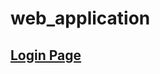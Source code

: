# web_application
## [Login Page](https://www.figma.com/proto/OMuOflIC3PnHMe9ms7v5g9/Login-Page?page-id=0%3A1&node-id=2-9&p=f&t=5NXWsu9qLPUpBOql-0&scaling=min-zoom&content-scaling=fixed&starting-point-node-id=2%3A9)
